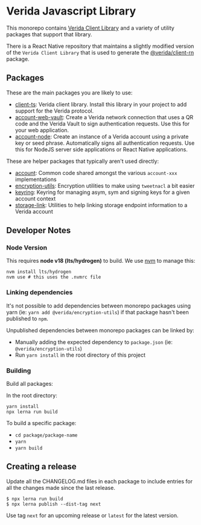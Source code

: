 
# Verida Javascript Library

This monorepo contains [Verida Client Library](https://github.com/verida/verida-js/tree/main/packages/verida-ts) and a variety of utility packages that support that library.

There is a React Native repository that maintains a slightly modified version of the `Verida Client Library` that is used to generate the [@verida/client-rn](https://github.com/verida/client-rn) package.

## Packages

These are the main packages you are likely to use:

- [client-ts](https://github.com/verida/verida-js/tree/main/packages/client-ts): Verida client library. Install this library in your project to add support for the Verida protocol.
- [account-web-vault](https://github.com/verida/verida-js/tree/main/packages/account-web-vault): Create a Verida network connection that uses a QR code and the Verida Vault to sign authentication requests. Use this for your web application.
- [account-node](https://github.com/verida/verida-js/tree/main/packages/account-node): Create an instance of a Verida account using a private key or seed phrase. Automatically signs all authentication requests. Use this for NodeJS server side applications or React Native applications.

These are helper packages that typically aren't used directly:

- [account](https://github.com/verida/verida-js/tree/main/packages/account): Common code shared amongst the various `account-xxx` implementations
- [encryption-utils](https://github.com/verida/verida-js/encryption-utils): Encryption utilities to make using `tweetnacl` a bit easier
- [keyring](https://github.com/verida/verida-js/tree/main/packages/keyring): Keyring for managing asym, sym and signing keys for a given account context
- [storage-link](https://github.com/verida/verida-js/tree/main/packages/storage-link): Utilities to help linking storage endpoint information to a Verida account

## Developer Notes

### Node Version

This requires **node v18 (lts/hydrogen)** to build. We use [nvm](https://github.com/nvm-sh/nvm) to manage this:

```
nvm install lts/hydrogen
nvm use # this uses the .nvmrc file
```

### Linking dependencies

It's not possible to add dependencies between monorepo packages using yarn (ie: `yarn add @verida/encryption-utils`) if that package hasn't been published to `npm`.

Unpublished dependencies between monorepo packages can be linked by:

- Manually adding the expected dependency to `package.json` (ie: `@verida/encryption-utils`)
- Run `yarn install` in the root directory of this project

### Building

Build all packages:

In the root directory:

```
yarn install
npx lerna run build
```

To build a specific package:

* `cd package/package-name`
* `yarn`
* `yarn build`

## Creating a release

Update all the CHANGELOG.md files in each package to include entries for all the changes made since the last release.

```
$ npx lerna run build
$ npx lerna publish --dist-tag next
```

Use tag `next` for an upcoming release or `latest` for the latest version.
